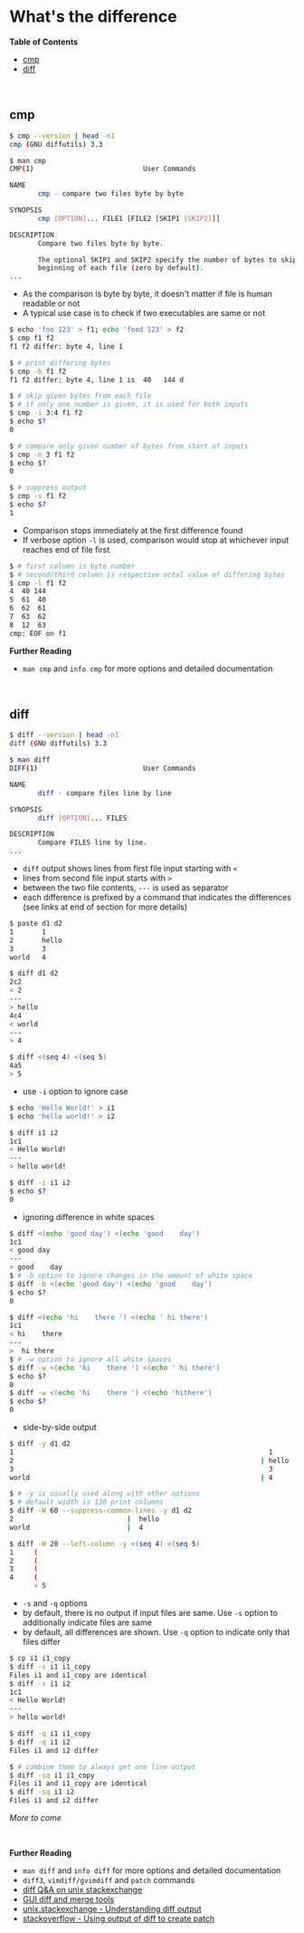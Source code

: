 # <a name="whats-the-difference"></a>What's the difference

**Table of Contents**

* [cmp](#cmp)
* [diff](#diff)

<br>

## <a name="cmp"></a>cmp

```bash
$ cmp --version | head -n1
cmp (GNU diffutils) 3.3

$ man cmp
CMP(1)                           User Commands                          CMP(1)

NAME
       cmp - compare two files byte by byte

SYNOPSIS
       cmp [OPTION]... FILE1 [FILE2 [SKIP1 [SKIP2]]]

DESCRIPTION
       Compare two files byte by byte.

       The optional SKIP1 and SKIP2 specify the number of bytes to skip at the
       beginning of each file (zero by default).
...
```

* As the comparison is byte by byte, it doesn't matter if file is human readable or not
* A typical use case is to check if two executables are same or not

```bash
$ echo 'foo 123' > f1; echo 'food 123' > f2
$ cmp f1 f2
f1 f2 differ: byte 4, line 1

$ # print differing bytes
$ cmp -b f1 f2
f1 f2 differ: byte 4, line 1 is  40   144 d

$ # skip given bytes from each file
$ # if only one number is given, it is used for both inputs
$ cmp -i 3:4 f1 f2
$ echo $?
0

$ # compare only given number of bytes from start of inputs
$ cmp -n 3 f1 f2
$ echo $?
0

$ # suppress output
$ cmp -s f1 f2
$ echo $?
1
```

* Comparison stops immediately at the first difference found
* If verbose option `-l` is used, comparison would stop at whichever input reaches end of file first

```bash
$ # first column is byte number
$ # second/third column is respective octal value of differing bytes
$ cmp -l f1 f2
4  40 144
5  61  40
6  62  61
7  63  62
8  12  63
cmp: EOF on f1
```

**Further Reading**

* `man cmp` and `info cmp` for more options and detailed documentation


<br>

## <a name="diff"></a>diff

```bash
$ diff --version | head -n1
diff (GNU diffutils) 3.3

$ man diff
DIFF(1)                          User Commands                         DIFF(1)

NAME
       diff - compare files line by line

SYNOPSIS
       diff [OPTION]... FILES

DESCRIPTION
       Compare FILES line by line.
...
```

* `diff` output shows lines from first file input starting with `<`
* lines from second file input starts with `>`
* between the two file contents, `---` is used as separator
* each difference is prefixed by a command that indicates the differences (see links at end of section for more details)

```bash
$ paste d1 d2
1       1
2       hello
3       3
world   4

$ diff d1 d2
2c2
< 2
---
> hello
4c4
< world
---
> 4

$ diff <(seq 4) <(seq 5)
4a5
> 5
```

* use `-i` option to ignore case

```bash
$ echo 'Hello World!' > i1
$ echo 'hello world!' > i2

$ diff i1 i2
1c1
< Hello World!
---
> hello world!

$ diff -i i1 i2
$ echo $?
0
```

* ignoring difference in white spaces

```bash
$ diff <(echo 'good day') <(echo 'good    day')
1c1
< good day
---
> good    day
$ # -b option to ignore changes in the amount of white space
$ diff -b <(echo 'good day') <(echo 'good    day')
$ echo $?
0

$ diff <(echo 'hi    there ') <(echo ' hi there')
1c1
< hi    there 
---
>  hi there
$ # -w option to ignore all white spaces
$ diff -w <(echo 'hi    there ') <(echo ' hi there')
$ echo $?
0
$ diff -w <(echo 'hi    there ') <(echo 'hithere')
$ echo $?
0
```

* side-by-side output

```bash
$ diff -y d1 d2
1                                                               1
2                                                             | hello
3                                                               3
world                                                         | 4

$ # -y is usually used along with other options
$ # default width is 130 print columns
$ diff -W 60 --suppress-common-lines -y d1 d2
2                            |  hello
world                        |  4

$ diff -W 20 --left-column -y <(seq 4) <(seq 5)
1     (
2     (
3     (
4     (
      > 5
```

* `-s` and `-q` options
* by default, there is no output if input files are same. Use `-s` option to additionally indicate files are same
* by default, all differences are shown. Use `-q` option to indicate only that files differ

```bash
$ cp i1 i1_copy
$ diff -s i1 i1_copy
Files i1 and i1_copy are identical
$ diff -s i1 i2
1c1
< Hello World!
---
> hello world!

$ diff -q i1 i1_copy
$ diff -q i1 i2
Files i1 and i2 differ

$ # combine them to always get one line output
$ diff -sq i1 i1_copy
Files i1 and i1_copy are identical
$ diff -sq i1 i2
Files i1 and i2 differ
```

*More to come*

<br>

**Further Reading**

* `man diff` and `info diff` for more options and detailed documentation
* `diff3`, `vimdiff/gvimdiff` and `patch` commands
* [diff Q&A on unix stackexchange](https://unix.stackexchange.com/questions/tagged/diff?sort=votes&pageSize=15)
* [GUI diff and merge tools](http://askubuntu.com/questions/2946/what-are-some-good-gui-diff-and-merge-applications-available-for-ubuntu)
* [unix.stackexchange - Understanding diff output](https://unix.stackexchange.com/questions/81998/understanding-of-diff-output)
* [stackoverflow - Using output of diff to create patch](https://stackoverflow.com/questions/437219/using-the-output-of-diff-to-create-the-patch)

